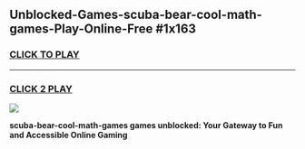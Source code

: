 
## Unblocked-Games-scuba-bear-cool-math-games-Play-Online-Free #1x163
<h3>
<a href="https://us.freeplayer.one?title=scuba-bear-cool-math-games&ref=10M">CLICK TO PLAY</a></h3>
<hr>

<h3>
<a href="https://us.freeplayer.one?title=scuba-bear-cool-math-games&ref=10M">CLICK 2 PLAY</a>
  
</h3>

<a href="https://us.freeplayer.one?title=scuba-bear-cool-math-games&ref=10M"><img src="https://clearcache.store/games.png"></a>


**scuba-bear-cool-math-games games unblocked: Your Gateway to Fun and Accessible Online Gaming**
